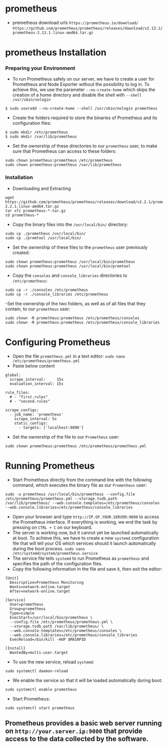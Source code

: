 # prometheus
- premetheus download urls
```https://prometheus.io/download/```
` https://github.com/prometheus/prometheus/releases/download/v2.13.1/prometheus-2.13.1.linux-amd64.tar.gz `

# prometheus Installation
### Preparing your Environment
- To run Prometheus safely on our server, we have to create a user for Prometheus and Node Exporter without the possibility to log in. To achieve this, we use the parameter `--no-create-home` which skips the creation of a home directory and disable the shell with `--shell /usr/sbin/nologin`
```
$ sudo useradd --no-create-home --shell /usr/sbin/nologin prometheus
```
- Create the folders required to store the binaries of Prometheus and its configuration files:
```
$ sudo mkdir /etc/prometheus
$ sudo mkdir /var/lib/prometheus
```
- Set the ownership of these directories to our `prometheus` user, to make sure that Prometheus can access to these folders:
```
sudo chown prometheus:prometheus /etc/prometheus
sudo chown prometheus:prometheus /var/lib/prometheus
```
### Installation
- Downloading and Extracting
```
wget https://github.com/prometheus/prometheus/releases/download/v2.2.1/prometheus-2.2.1.linux-amd64.tar.gz
tar xfz prometheus-*.tar.gz
cd prometheus-*
```
- Copy the binary files into the `/usr/local/bin/` directory:
```
sudo cp ./prometheus /usr/local/bin/
sudo cp ./promtool /usr/local/bin/
```
- Set the ownership of these files to the `prometheus` user previously created:
```
sudo chown prometheus:prometheus /usr/local/bin/prometheus
sudo chown prometheus:prometheus /usr/local/bin/promtool
```
- Copy the `consoles` and `console_libraries` directories to `/etc/prometheus`:
```
sudo cp -r ./consoles /etc/prometheus
sudo cp -r ./console_libraries /etc/prometheus
```
-Set the ownership of the two folders, as well as of all files that they contain, to our `prometheus` user:
```
sudo chown -R prometheus:prometheus /etc/prometheus/consoles
sudo chown -R prometheus:prometheus /etc/prometheus/console_libraries
```
# Configuring Prometheus
- Open the file `prometheus.yml` in a text editor:
``` sudo nano /etc/prometheus/prometheus.yml ```
- Paste below content
```
global:
  scrape_interval:     15s
  evaluation_interval: 15s

rule_files:
  # - "first.rules"
  # - "second.rules"

scrape_configs:
  - job_name: 'prometheus'
    scrape_interval: 5s
    static_configs:
      - targets: ['localhost:9090']
```
- Set the ownership of the file to our `Prometheus` user:
```
sudo chown prometheus:prometheus /etc/prometheus/prometheus.yml
```
# Running Prometheus
- Start Prometheus directly from the command line with the following command, which executes the binary file as our `Prometheus` user:
```
sudo -u prometheus /usr/local/bin/prometheus --config.file /etc/prometheus/prometheus.yml --storage.tsdb.path /var/lib/prometheus/ --web.console.templates=/etc/prometheus/consoles --web.console.libraries=/etc/prometheus/console_libraries
```
- Open your browser and type `http://IP.OF.YOUR.SERVER:9090` to access the Prometheus interface. If everything is working, we end the task by pressing on `CTRL + C` on our keyboard.
- The server is working now, but it cannot yet be launched automatically at boot. To achieve this, we have to create a new `systemd` configuration file that will tell your OS which services should it launch automatically during the boot process.
```sudo nano /etc/systemd/system/prometheus.service```
- The service file tells `systemd` to run Prometheus as `prometheus` and specifies the path of the configuration files.
- Copy the following information in the file and save it, then exit the editor:
```
[Unit]
  Description=Prometheus Monitoring
  Wants=network-online.target
  After=network-online.target

[Service]
  User=prometheus
  Group=prometheus
  Type=simple
  ExecStart=/usr/local/bin/prometheus \
  --config.file /etc/prometheus/prometheus.yml \
  --storage.tsdb.path /var/lib/prometheus/ \
  --web.console.templates=/etc/prometheus/consoles \
  --web.console.libraries=/etc/prometheus/console_libraries
  ExecReload=/bin/kill -HUP $MAINPID

[Install]
  WantedBy=multi-user.target
```
- To use the new service, reload `systemd`:
```
sudo systemctl daemon-reload
```
- We enable the service so that it will be loaded automatically during boot:
```
sudo systemctl enable prometheus
```
- Start Prometheus:
```
sudo systemctl start prometheus
```
## Prometheus provides a basic web server running on `http://your.server.ip:9000` that provide access to the data collected by the software.
